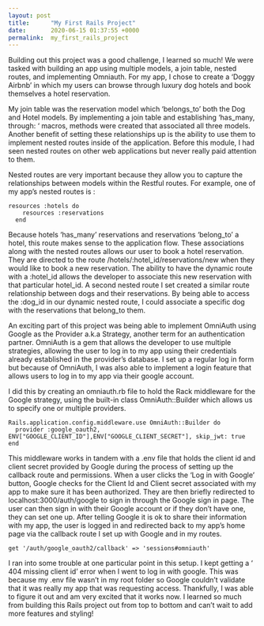 ```yaml
---
layout: post
title:      "My First Rails Project"
date:       2020-06-15 01:37:55 +0000
permalink:  my_first_rails_project
---
```



Building out this project was a good challenge, I learned so much! We were tasked with building an app using multiple models, a join table, nested routes, and implementing Omniauth. For my app, I chose to create a ‘Doggy Airbnb’ in which my users can browse through luxury dog hotels and book themselves a hotel reservation. 

My join table was the reservation model which ‘belongs_to’ both the Dog and Hotel models. By implementing a join table and establishing ‘has_many, through: ‘ macros, methods were created that associated all three models. Another benefit of setting these relationships up is the ability to use them to implement nested routes inside of the application. Before this module, I had seen nested routes on other web applications but never really paid attention to them. 

Nested routes are very important because they allow you to capture the relationships between models within the Restful routes. For example, one of my app’s nested routes is :

```
resources :hotels do
    resources :reservations 
  end
```
 
Because hotels ‘has_many’ reservations and reservations ‘belong_to’ a hotel, this route makes sense to the application flow. These associations along with the nested routes allows our user to book a hotel reservation. They are directed to the route /hotels/:hotel_id/reservations/new when they would like to book a new reservation. The ability to have the dynamic route with a :hotel_id allows the developer to associate this new reservation with that particular hotel_id. A second nested route I set created a similar route relationship between dogs and their reservations. By being able to access the :dog_id in our dynamic nested route, I could associate a specific dog with the reservations that belong_to them. 

An exciting part of this project was being able to implement OmniAuth using Google as the Provider a.k.a Strategy, another term for an authentication partner. OmniAuth is a gem that allows the developer to use multiple strategies, allowing the user to log in to my app using their credentials already established in the provider’s database. I set up a regular log in form but because of OmniAuth, I was also able to implement a login feature that allows users to log in to my app via their google account.

I did this by creating an omniauth.rb file to hold the Rack middleware for the Google strategy, using the built-in class OmniAuth::Builder which allows us to specify one or multiple providers.

```
Rails.application.config.middleware.use OmniAuth::Builder do 
  provider :google_oauth2, ENV["GOOGLE_CLIENT_ID"],ENV["GOOGLE_CLIENT_SECRET"], skip_jwt: true
end
```
 
This middleware works in tandem with a .env file that holds the client id and client secret provided by Google during the process of setting up the callback route and permissions. When a user clicks the ‘Log in with Google’ button, Google checks for the Client Id and Client secret associated with my app to make sure it has been authorized. They are then briefly redirected to localhost:3000/auth/google to sign in through the Google sign in page. The user can then sign in with their Google account or if they don’t have one, they can set one up. After telling Google it is ok to share their information with my app, the user is logged in and redirected back to my app’s home page via the callback route I set up with Google and in my routes.

 ```
get '/auth/google_oauth2/callback' => 'sessions#omniauth'
```

I ran into some trouble at one particular point in this setup. I kept getting a ‘ 404 missing client id’ error when I went to log in with google. This was because my .env file wasn’t in my root folder so Google couldn’t validate that it was really my app that was requesting access. Thankfully, I was able to figure it out and am very excited that it works now. I learned so much from building this Rails project out from top to bottom and can’t wait to add more features and styling!

